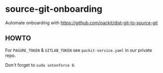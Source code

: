 # source-git-onboarding

Automate onboarding with https://github.com/packit/dist-git-to-source-git

## HOWTO

For `PAGURE_TOKEN` & `GITLAB_TOKEN` see `packit-service.yaml` in our private repo.

Don't forget to `sudo setenforce 0`.
